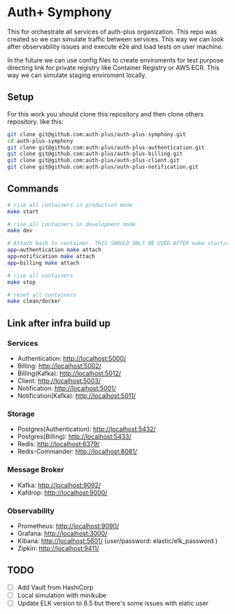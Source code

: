 # Auth+ Symphony

This for orchestrate all services of auth-plus organization. This repo was created so we can simulate traffic between services. This way we can look after observability issues and execute e2e and load tests on user machine.

In the future we can use config files to create enviroments for test purpose directing link for private registry like Container Registry or AWS ECR. This way we can simulate staging enviroment locally.

## Setup

For this work you should clone this repository and then clone others repository. like this:

```bash
git clone git@github.com:auth-plus/auth-plus-symphony.git
cd auth-plus-symphony
git clone git@github.com:auth-plus/auth-plus-authentication.git
git clone git@github.com:auth-plus/auth-plus-billing.git
git clone git@github.com:auth-plus/auth-plus-client.git
git clone git@github.com:auth-plus/auth-plus-notification.git
```

## Commands

```bash
# rise all containers in production mode
make start

# rise all containers in development mode
make dev

# Attach bash to container. THIS SHOULD ONLY BE USED AFTER make start/dev
app=authentication make attach
app=notification make attach
app=billing make attach

# rise all containers
make stop

# reset all containers
make clean/docker
```

## Link after infra build up

### Services

- Authentication: <http://localhost:5000/>
- Billing: <http://localhost:5002/>
- Billing(Kafka): <http://localhost:5012/>
- Client: <http://localhost:5003/>
- Notification: <http://localhost:5001/>
- Notification(Kafka): <http://localhost:5011/>

### Storage

- Postgres(Authentication): <http://localhost:5432/>
- Postgres(Billing): <http://localhost:5433/>
- Redis: <http://localhost:6379/>
- Redis-Commander: <http://localhost:8081/>

### Message Broker

- Kafka: <http://localhost:9092/>
- Kafdrop: <http://localhost:9000/>

### Observability

- Prometheus: <http://localhost:9090/>
- Grafana: <http://localhost:3000/>
- Kibana: <http://localhost:5601/> (user/password: elastic/elk_password )
- Zipkin: <http://localhost:9411/>

## TODO

- [ ] Add Vault from HashiCorp
- [ ] Local simulation with minikube
- [ ] Update ELK version to 8.5 but there's some issues with elatic user
